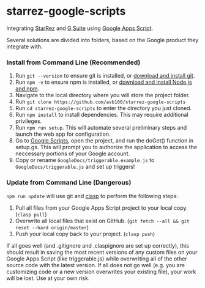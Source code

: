 # starrez-google-scripts

Integrating [StarRez](https://www.starrez.com/) and [G Suite](https://gsuite.google.com/) using [Google Apps Script](https://developers.google.com/apps-script/).

Several solutions are divided into folders, based on the Google product they integrate with.

### Install from Command Line (Recommended)

1. Run `git --version` to ensure git is installed, or [download and install git](https://git-scm.com/downloads).
2. Run `npm -v` to ensure npm is installed, or [download and install Node.js and npm](https://www.npmjs.com/get-npm).
3. Navigate to the local directory where you will store the project folder.
4. Run `git clone https://github.com/avb100/starrez-google-scripts`
5. Run `cd starrez-google-scripts` to enter the directory you just cloned.
6. Run `npm install` to install dependencies. This may require additional privileges.
7. Run `npm run setup`. This will automate several preliminary steps and launch the web app for configuration.
8. Go to [Google Scripts](https://script.google.com/), open the project, and run the doGet() function in setup.gs. This will prompt you to authorize the application to access the neccessary portions of your Google account.
9. Copy or rename `GoogleDocs/triggerable.example.js` to `GoogleDocs/triggerable.js` and set up triggers!

### Update from Command Line (Dangerous)

`npm run update` will use git and [clasp](https://developers.google.com/apps-script/guides/clasp) to perform the following steps:

1. Pull all files from your Google Apps Script project to your local copy. (`clasp pull`)
2. Overwrite all local files that exist on GitHub. (`git fetch --all && git reset --hard origin/master`)
3. Push your local copy back to your project. (`clasp push`)

If all goes well (and .gitignore and .claspignore are set up correctly), this should result in saving the most recent versions of any custom files on your Google Apps Script (like triggerable.js) while overwriting all of the other source code with the latest version. If all does not go well (e.g. you are customizing code or a new version overwrites your existing file), your work will be lost. Use at your own risk.
